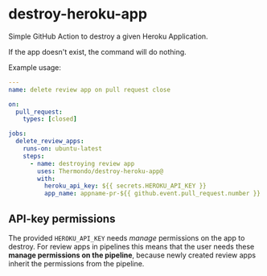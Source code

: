 # destroy-heroku-app

Simple GitHub Action to destroy a given Heroku Application.

If the app doesn't exist, the command will do nothing.


Example usage:
```yaml
---
name: delete review app on pull request close

on:
  pull_request:
    types: [closed]

jobs:
  delete_review_apps:
    runs-on: ubuntu-latest
    steps:
      - name: destroying review app
        uses: Thermondo/destroy-heroku-app@
        with:
          heroku_api_key: ${{ secrets.HEROKU_API_KEY }}
          app_name: appname-pr-${{ github.event.pull_request.number }}

```
## API-key permissions
The provided `HEROKU_API_KEY` needs *manage* permissions on the app to destroy.
For review apps in pipelines this means that the user needs these **manage permissions on the pipeline**, because newly created review apps inherit the permissions from the pipeline.
